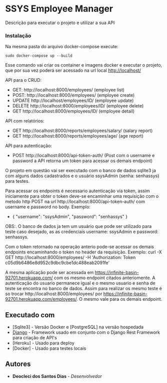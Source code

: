 # SSYS Employee Manager

Descrição para executar o projeto e utilizar a sua API


### Instalação


Na mesma pasta do arquivo docker-compose execute:
```
sudo docker-compose up --build
```
Esse comando vai criar os container e imagens docker e executar o projeto, que por sua vez poderá ser acessado na url local [http://localhost/](http://localhost/)


API para o CRUD:

* GET: http://localhost:8000/employees/ (employee list)
* POST: http://localhost:8000/employees/ (employee create)
* UPDATE http://localhost/employees/ID/ (employee update)
* DELETE http://localhost:8000/employees/ID/ (employee delete)
* GET  http://localhost:8000/employees/ID/ (employee detail)

API com relatórios:
* GET  http://localhost:8000/reports/employees/salary/ (salary report)
* GET  http://localhost:8000/reports/employees/age/ (age report)

API para autenticação:
* POST http://localhost:8000/api-token-auth/ (Post com o username e password a API retorna um token para acessar os demais endpoint)

O projeto em questão vai ser executado com o banco de dados sqlite3 ja com alguns dados cadastrados e o usuário ssysAdmin (senha: senhassys) para testes. 

Para acessar os endpoints é necessario autenticação via token, assim iniciamente para obter o token deve-se encaminhar uma requisição com o metodo http POST na url http://localhost:8000/api-token-auth/ com username e password no body. Exemplo:
* {
        "username": "ssysAdmin",
        "password": "senhassys"
} 

OBS:. O banco de dados ja tem um usuário que pode ser utilizado para teste caso desejado, as as credenciais 
        username: ssysAdmin e
        password: senhassys.
        
Com o token retornado na operação anterio pode-se acessar os demais endpoints encaminhando o token no header da requisição. Exemplo:
curl -X GET http://localhost:8000/employees/ -H 'Authorization: Token c05d9b6486e8d952c9dbc9cbe1dc488eab2091fe'

A mesma aplicação pode ser acessada em https://infinite-basin-92701.herokuapp.com/ com os mesmo endpoint citados anteriomente. A autenticação do usuario permanece igual e o mesmo usuario e senha de teste se encontra no banco de dados. Assim para realizar os mesmo teste é so trocar http://localhost:8000/employees/ por https://infinite-basin-92701.herokuapp.com/employees/. O mesmo vale para os demais endpoint.



## Executado com

* [Sqlite3] - Versão Docker e [PostgreSQL] na versão hospedada
* [Django](https://www.djangoproject.com/) - Framework usado em conjunto com o Django Rest Framework para criação de API's
* [Heroku] - Usado para deploy
* [Docker] - Usado para testes locais

## Autores

* **Deocleci dos Santos Dias** - *Desenvolvedor* 


